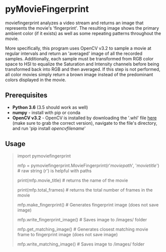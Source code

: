 # pyMovieFingerprint

moviefingerprint analyzes a video stream and returns an image that represents the movie's 'fingerprint'.  The resulting image shows the primary ambient color (if it exists) as well as some repeating patterns throughout the movie.

More specifically, this program uses OpenCV v3.2 to sample a movie at regular intervals and return an 'averaged' image of all the recorded samples.  Additionally, each sample must be transformed from RGB color space to HSI to equalize the Saturation and Intensity channels before being transformed back into RGB and then averaged.  If this step is not performed, all color movies simply return a brown image instead of the predominant colors displayed in the movie.


## Prerequisites


* **Python 3.6** (3.5 should work as well)
* **numpy** - install with pip or conda
* **OpenCV v3.2** - OpenCV is installed by downloading the '.whl' file [here](http://www.lfd.uci.edu/~gohlke/pythonlibs/#opencv) (make sure to grab the correct version), navigate to the file's directory, and run 'pip install _opencvfilename_'



## Usage

>import pymoviefingerprint
>
>
>mfp = pymoviefingerprint.MovieFingerprint(r'*moviepath*', '*movietitle*')  # raw string (r') is helpful with paths
>
>print(mfp.movie_title)       # returns the name of the movie
>
>print(mfp.total_frames)      # returns the total number of frames in the movie
>
>mfp.make_fingerprint()       # Generates fingerprint image (does not save image)
>
>mfp.write_fingerprint_image()        # Saves image to /images/ folder
>
>mfp.get_matching_image()     # Generates closest matching movie frame to fingerprint image (does not save image)
>
>mfp.write_matching_image()       # Saves image to /images/ folder